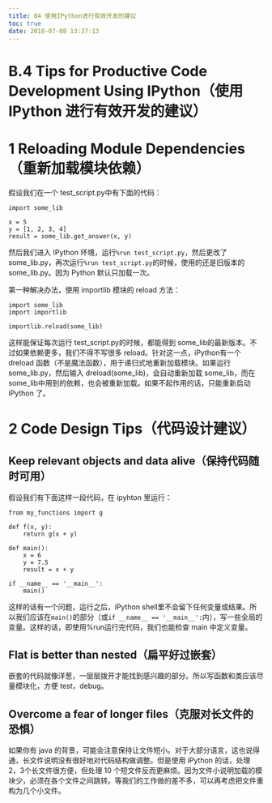 ```yaml
---
title: 04 使用IPython进行有效开发的建议
toc: true
date: 2018-07-08 13:37:13
---
```


# B.4 Tips for Productive Code Development Using IPython（使用 IPython 进行有效开发的建议）

# 1 Reloading Module Dependencies（重新加载模块依赖）

假设我们在一个 test_script.py中有下面的代码：

```
import some_lib

x = 5
y = [1, 2, 3, 4]
result = some_lib.get_answer(x, y)
```

然后我们进入 IPython 环境，运行`%run test_script.py`，然后更改了 some_lib.py，再次运行`%run test_script.py`的时候，使用的还是旧版本的 some_lib.py。因为 Python 默认只加载一次。

第一种解决办法，使用 importlib 模块的 reload 方法：
```
import some_lib 
import importlib

importlib.reload(some_lib)
```
这样能保证每次运行 test_script.py的时候，都能得到 some_lib的最新版本。不过如果依赖更多，我们不得不写很多 reload。针对这一点，iPython有一个 dreload 函数（不是魔法函数），用于递归式地重新加载模块。如果运行 some_lib.py，然后输入 dreload(some_lib)，会自动重新加载 some_lib，而在 some_lib中用到的依赖，也会被重新加载。如果不起作用的话，只能重新启动 iPython 了。

# 2 Code Design Tips（代码设计建议）

## Keep relevant objects and data alive（保持代码随时可用）


假设我们有下面这样一段代码，在 ipyhton 里运行：

```
from my_functions import g

def f(x, y):
    return g(x + y)

def main():
    x = 6 
    y = 7.5 
    result = x + y

if __name__ == '__main__':
    main()
```
这样的话有一个问题，运行之后，iPython shell里不会留下任何变量或结果。所以我们应该在`main()`的部分（或`if __name__ == '__main__':`内），写一些全局的变量。这样的话，即使用%run运行完代码，我们也能检查 main 中定义变量。

## Flat is better than nested（扁平好过嵌套）

嵌套的代码就像洋葱，一层层拨开才能找到感兴趣的部分。所以写函数和类应该尽量模块化，方便 test，debug。

## Overcome a fear of longer files（克服对长文件的恐惧）

如果你有 java 的背景，可能会注意保持让文件短小。对于大部分语言，这也说得通，长文件说明没有很好地对代码结构做调整。但是使用 iPython 的话，处理 2，3个长文件很方便，但处理 10 个短文件反而更麻烦。因为文件小说明加载的模块少，必须在各个文件之间跳转。等我们的工作做的差不多，可以再考虑把文件重构为几个小文件。



